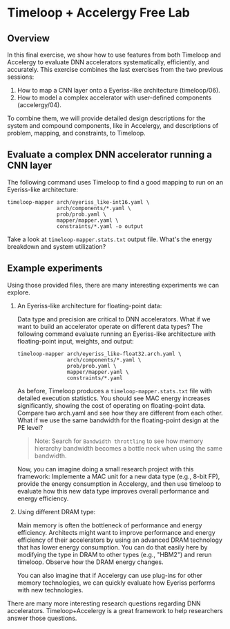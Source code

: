 Timeloop + Accelergy Free Lab
==========

## Overview
In this final exercise, we show how to use features from both Timeloop and Accelergy to evaluate DNN accelerators systematically, efficiently, and accurately. This exercise combines the last exercises from the two previous sessions:

1. How to map a CNN layer onto a Eyeriss-like architecture (timeloop/06).
2. How to model a complex accelerator with user-defined components (accelergy/04).

To combine them, we will provide detailed design descriptions for the system and compound components, like in Accelergy, and descriptions of problem, mapping, and constraints, to Timeloop.

## Evaluate a complex DNN accelerator running a CNN layer
The following command uses Timeloop to find a good mapping to run on an Eyeriss-like architecture:

```
timeloop-mapper arch/eyeriss_like-int16.yaml \
                arch/components/*.yaml \
                prob/prob.yaml \
                mapper/mapper.yaml \
                constraints/*.yaml -o output
```

Take a look at `timeloop-mapper.stats.txt` output file. What's the energy breakdown and system utilization?

## Example experiments
Using those provided files, there are many interesting experiments we can explore.

1. An Eyeriss-like architecture for floating-point data:

    Data type and precision are critical to DNN accelerators. What if we want to build an accelerator operate on different data types? The following command evaluate running an Eyeriss-like architecture with floating-point input, weights, and output:

    ```
    timeloop-mapper arch/eyeriss_like-float32.arch.yaml \
                    arch/components/*.yaml \
                    prob/prob.yaml \
                    mapper/mapper.yaml \
                    constraints/*.yaml
    ```

    As before, Timeloop produces a `timeloop-mapper.stats.txt` file with detailed execution statistics. You should see MAC energy increases significantly, showing the cost of operating on floating-point data. Compare two arch.yaml and see how they are different from each other. What if we use the same bandwidth for the floating-point design at the PE level?

    > Note: Search for `Bandwidth throttling` to see how memory hierarchy bandwidth becomes a bottle neck when using the same bandwidth.

    Now, you can imagine doing a small research project with this framework: Implemente a MAC unit for a new data type (e.g., 8-bit FP), provide the energy consumption in Accelergy, and then use timeloop to evaluate how this new data type improves overall performance and energy efficiency.

2. Using different DRAM type:

    Main memory is often the bottleneck of performance and energy efficiency. Architects might want to improve performance and energy efficiency of their accelerators by using an advanced DRAM technology that has lower energy consumption. You can do that easily here by modifying the type in DRAM to other types (e.g., "HBM2") and rerun timeloop. Observe how the DRAM energy changes.

    You can also imagine that if Accelergy can use plug-ins for other memory technologies, we can quickly evaluate how Eyeriss performs with new technologies.

There are many more interesting research questions regarding DNN accelerators. Timeloop+Accelergy is a great framework to help researchers answer those questions. 
